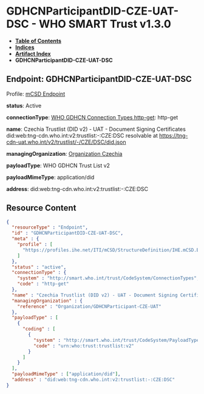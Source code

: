 # GDHCNParticipantDID-CZE-UAT-DSC - WHO SMART Trust v1.3.0

* [**Table of Contents**](toc.md)
* [**Indices**](indices.md)
* [**Artifact Index**](artifacts.md)
* **GDHCNParticipantDID-CZE-UAT-DSC**

## Endpoint: GDHCNParticipantDID-CZE-UAT-DSC

Profile: [mCSD Endpoint](https://profiles.ihe.net/ITI/mCSD/4.0.0/StructureDefinition-IHE.mCSD.Endpoint.html)

**status**: Active

**connectionType**: [WHO GDHCN Connection Types http-get](CodeSystem-ConnectionTypes.md#ConnectionTypes-http-get): http-get

**name**: Czechia Trustlist (DID v2) - UAT - Document Signing Certificates did:web:tng-cdn.who.int:v2:trustlist:-:CZE:DSC resolvable at https://tng-cdn-uat.who.int/v2/trustlist/-/CZE/DSC/did.json

**managingOrganization**: [Organization Czechia](Organization-GDHCNParticipant-CZE-UAT.md)

**payloadType**: WHO GDHCN Trust List v2

**payloadMimeType**: application/did

**address**: did:web:tng-cdn.who.int:v2:trustlist:-:CZE:DSC



## Resource Content

```json
{
  "resourceType" : "Endpoint",
  "id" : "GDHCNParticipantDID-CZE-UAT-DSC",
  "meta" : {
    "profile" : [
      "https://profiles.ihe.net/ITI/mCSD/StructureDefinition/IHE.mCSD.Endpoint"
    ]
  },
  "status" : "active",
  "connectionType" : {
    "system" : "http://smart.who.int/trust/CodeSystem/ConnectionTypes",
    "code" : "http-get"
  },
  "name" : "Czechia Trustlist (DID v2) - UAT - Document Signing Certificates\ndid:web:tng-cdn.who.int:v2:trustlist:-:CZE:DSC\nresolvable at https://tng-cdn-uat.who.int/v2/trustlist/-/CZE/DSC/did.json",
  "managingOrganization" : {
    "reference" : "Organization/GDHCNParticipant-CZE-UAT"
  },
  "payloadType" : [
    {
      "coding" : [
        {
          "system" : "http://smart.who.int/trust/CodeSystem/PayloadTypes",
          "code" : "urn:who:trust:trustlist:v2"
        }
      ]
    }
  ],
  "payloadMimeType" : ["application/did"],
  "address" : "did:web:tng-cdn.who.int:v2:trustlist:-:CZE:DSC"
}

```
